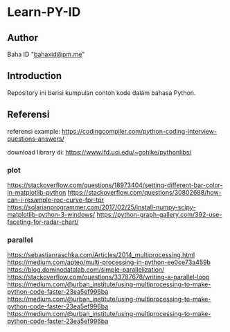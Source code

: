 # Learn-PY-ID

## Author
Baha ID "bahaxid@pm.me"

## Introduction
Repository ini berisi kumpulan contoh kode dalam bahasa Python.

## Referensi
referensi example:
https://codingcompiler.com/python-coding-interview-questions-answers/

download library di:
https://www.lfd.uci.edu/~gohlke/pythonlibs/

### plot
https://stackoverflow.com/questions/18973404/setting-different-bar-color-in-matplotlib-python
https://stackoverflow.com/questions/30802688/how-can-i-resample-roc-curve-fpr-tpr
https://solarianprogrammer.com/2017/02/25/install-numpy-scipy-matplotlib-python-3-windows/
https://python-graph-gallery.com/392-use-faceting-for-radar-chart/

### parallel
https://sebastianraschka.com/Articles/2014_multiprocessing.html
https://medium.com/apteo/multi-processing-in-python-ee0ce73a459b
https://blog.dominodatalab.com/simple-parallelization/
https://stackoverflow.com/questions/33787678/writing-a-parallel-loop
https://medium.com/@urban_institute/using-multiprocessing-to-make-python-code-faster-23ea5ef996ba
https://medium.com/@urban_institute/using-multiprocessing-to-make-python-code-faster-23ea5ef996ba
https://medium.com/@urban_institute/using-multiprocessing-to-make-python-code-faster-23ea5ef996ba
